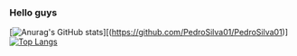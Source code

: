 ### Hello guys

[![Anurag's GitHub stats](https://github-readme-stats.vercel.app/api?username=PedroSilva01&theme=gruvbox&count_private=True&show_icons=true&)][(https://github.com/PedroSilva01/PedroSilva01)]
[![Top Langs](https://github-readme-stats.vercel.app/api/top-langs/?username=PedroSilva01&theme=gruvbox&lang_count=7&layout=compact&)](https://github.com/PedroSilva01/PedroSilva01)
